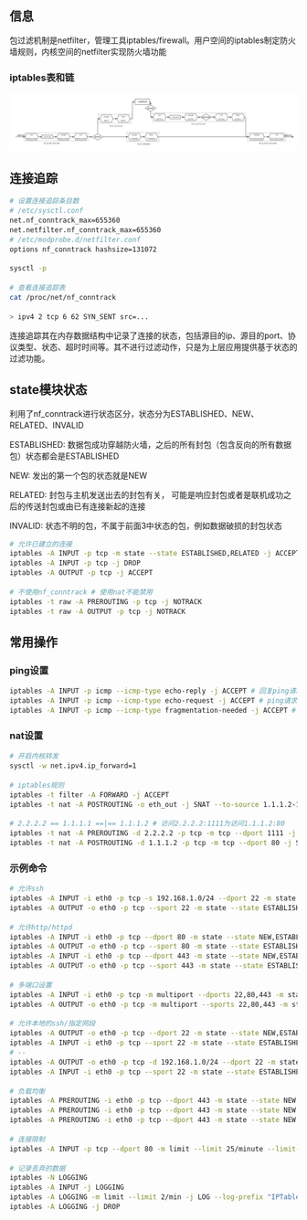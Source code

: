 <!--
{
    "title": "iptables相关",
    "create": "2019-01-08 21:30:35",
    "modify": "2019-01-08 21:30:35",
    "tag": [
        "iptables"
    ],
    "info": []
}
-->

## 信息

包过滤机制是netfilter，管理工具iptables/firewall。用户空间的iptables制定防火墙规则，内核空间的netfilter实现防火墙功能

### iptables表和链

![iptables表和链](_pic/iptablesxg/iptables表和链.png)

## 连接追踪

```bash
# 设置连接追踪条目数
# /etc/sysctl.conf
net.nf_conntrack_max=655360
net.netfilter.nf_conntrack_max=655360
# /etc/modprobe.d/netfilter.conf
options nf_conntrack hashsize=131072

sysctl -p

# 查看连接追踪表
cat /proc/net/nf_conntrack

> ipv4 2 tcp 6 62 SYN_SENT src=...
```

连接追踪其在内存数据结构中记录了连接的状态，包括源目的ip、源目的port、协议类型、状态、超时时间等。其不进行过滤动作，只是为上层应用提供基于状态的过滤功能。

## state模块状态

利用了nf_conntrack进行状态区分，状态分为ESTABLISHED、NEW、RELATED、INVALID

ESTABLISHED: 数据包成功穿越防火墙，之后的所有封包（包含反向的所有数据包）状态都会是ESTABLISHED

NEW: 发出的第一个包的状态就是NEW

RELATED: 封包与主机发送出去的封包有关， 可能是响应封包或者是联机成功之后的传送封包或由已有连接新起的连接

INVALID: 状态不明的包，不属于前面3中状态的包，例如数据破损的封包状态

```bash
# 允许已建立的连接
iptables -A INPUT -p tcp -m state --state ESTABLISHED,RELATED -j ACCEPT
iptables -A INPUT -p tcp -j DROP
iptables -A OUTPUT -p tcp -j ACCEPT

# 不使用nf_conntrack # 使用nat不能禁用
iptables -t raw -A PREROUTING -p tcp -j NOTRACK
iptables -t raw -A OUTPUT -p tcp -j NOTRACK
```

## 常用操作

### ping设置

```bash
iptables -A INPUT -p icmp --icmp-type echo-reply -j ACCEPT # 回复ping请求
iptables -A INPUT -p icmp --icmp-type echo-request -j ACCEPT # ping请求
iptables -A INPUT -p icmp --icmp-type fragmentation-needed -j ACCEPT # 协商MTU所需包
```

### nat设置

```bash
# 开启内核转发
sysctl -w net.ipv4.ip_forward=1

# iptables规则
iptables -t filter -A FORWARD -j ACCEPT
iptables -t nat -A POSTROUTING -o eth_out -j SNAT --to-source 1.1.1.2-1.1.1.20

# 2.2.2.2 == 1.1.1.1 ==|== 1.1.1.2 # 访问2.2.2.2:1111为访问1.1.1.2:80
iptables -t nat -A PREROUTING -d 2.2.2.2 -p tcp -m tcp --dport 1111 -j DNAT --to-destination 1.1.1.2:80
iptables -t nat -A POSTROUTING -d 1.1.1.2 -p tcp -m tcp --dport 80 -j SNAT --to-source 1.1.1.1
```
### 示例命令

```bash
# 允许ssh
iptables -A INPUT -i eth0 -p tcp -s 192.168.1.0/24 --dport 22 -m state --state NEW,ESTABLISHED,RELATED -j ACCEPT
iptables -A OUTPUT -o eth0 -p tcp --sport 22 -m state --state ESTABLISHED,RELATED -j ACCEPT

# 允许http/httpd
iptables -A INPUT -i eth0 -p tcp --dport 80 -m state --state NEW,ESTABLISHED -j ACCEPT
iptables -A OUTPUT -o eth0 -p tcp --sport 80 -m state --state ESTABLISHED -j ACCEPT
iptables -A INPUT -i eth0 -p tcp --dport 443 -m state --state NEW,ESTABLISHED -j ACCEPT
iptables -A OUTPUT -o eth0 -p tcp --sport 443 -m state --state ESTABLISHED -j ACCEPT

# 多端口设置
iptables -A INPUT -i eth0 -p tcp -m multiport --dports 22,80,443 -m state --state NEW,ESTABLISHED -j ACCEPT
iptables -A OUTPUT -o eth0 -p tcp -m multiport --sports 22,80,443 -m state --state ESTABLISHED -j ACCEPT

# 允许本地的ssh/指定网段
iptables -A OUTPUT -o eth0 -p tcp --dport 22 -m state --state NEW,ESTABLISHED -j ACCEPT
iptables -A INPUT -i eth0 -p tcp --sport 22 -m state --state ESTABLISHED -j ACCEPT
# --
iptables -A OUTPUT -o eth0 -p tcp -d 192.168.1.0/24 --dport 22 -m state --state NEW,ESTABLISHED -j ACCEPT
iptables -A INPUT -i eth0 -p tcp --sport 22 -m state --state ESTABLISHED -j ACCEPT

# 负载均衡
iptables -A PREROUTING -i eth0 -p tcp --dport 443 -m state --state NEW -m nth --counter 0 --every 3 --packet 0 -j DNAT --to-destination 192.168.1.101:443
iptables -A PREROUTING -i eth0 -p tcp --dport 443 -m state --state NEW -m nth --counter 0 --every 3 --packet 1 -j DNAT --to-destination 192.168.1.102:443
iptables -A PREROUTING -i eth0 -p tcp --dport 443 -m state --state NEW -m nth --counter 0 --every 3 --packet 2 -j DNAT --to-destination 192.168.1.103:443

# 连接限制
iptables -A INPUT -p tcp --dport 80 -m limit --limit 25/minute --limit-burst 100 -j ACCEPT # 25次/min 当达到burst 100时启动限制

# 记录丢弃的数据
iptables -N LOGGING
iptables -A INPUT -j LOGGING
iptables -A LOGGING -m limit --limit 2/min -j LOG --log-prefix "IPTables Packet Dropped: " --log-level 7
iptables -A LOGGING -j DROP
```
